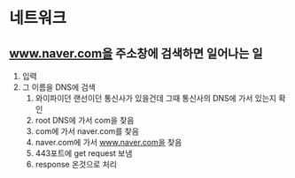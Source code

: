 # 네트워크

## www.naver.com을 주소창에 검색하면 일어나는 일

1. 입력
2. 그 이름을 DNS에 검색 
    1. 와이파이던 랜선이던 통신사가 있을건데 그때 통신사의 DNS에 가서 있는지 확인
    2. root DNS에 가서 com을 찾음
    3. com에 가서 naver.com를 찾음
    4. naver.com에 가서 www.naver.com을 찾음
    5. 443포트에 get request 보냄
    6. response 온것으로 처리

    
